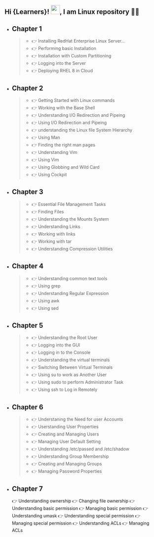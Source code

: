 ## Hi {Learners}! <img src="https://github.com/TheDudeThatCode/TheDudeThatCode/blob/master/Assets/Hi.gif" width="29px">, I am Linux repository 👨‍🎓

- ## Chapter 1 
     > - 👉 Installing RedHat Enterprise Linux Server...
     > - 👉 Performing basic Installation 
     > - 👉 Installation with Custom Partitioning
     > - 👉 Logging into the Server
     > - 👉 Deploying RHEL 8 in Cloud
    
- ## Chapter 2
     > - 👉 Getting Started with Linux commands
     > - 👉 Working with the Base Shell 
     > - 👉 Understanding I/O Redirection and Pipeing
     > - 👉 Using I/O Redirection and Pipeing
     > - 👉 understanding the Linux file System Hierarchy
     > - 👉 Using Man
     > - 👉 Finding the right man pages
     > - 👉 Understanding Vim
     > - 👉 Using Vim
     > - 👉 Using Globbing and Wild Card
     > - 👉 Using Cockpit

- ## Chapter 3
     > - 👉 Essential File Management Tasks
     > - 👉 Finding Files
     > - 👉 Understanding the Mounts System
     > - 👉 Understanding Links
     > - 👉 Working with links
     > - 👉 Working with tar 
     > - 👉 Understanding Compression Utilities

- ## Chapter 4
     > - 👉 Understanding common text tools
     > - 👉 Using grep 
     > - 👉 Understanding Regular Expression 
     > - 👉 Using awk
     > - 👉 Using sed


- ## Chapter 5
     > - 👉 Understanding the Root User
     > - 👉 Logging into the GUI
     > - 👉 Logging in to the Console
     > - 👉 Understanding the virtual terminals
     > - 👉 Switching Between Virtual Terminals
     > - 👉 Using su to work as Another User
     > - 👉 Using sudo to perform Administrator Task 
     > - 👉 Using ssh to Log in Remotely

- ## Chapter 6
     > - 👉 Understaning the Need for user Accounts
     > - 👉 Userstanding User Properties
     > - 👉 Creating and Managing Users
     > - 👉 Managing User Default Setting
     > - 👉 Understanding /etc/passed  and /etc/shadow
     > - 👉 Understanding Group Membership
     > - 👉 Creating and Managing Groups
     > - 👉 Managing Password Properties

- ## Chapter 7
     👉 Understanding ownership
     👉 Changing file ownership
     👉 Understanding basic permission
     👉 Managing basic permission
     👉 Understanding umask
     👉 Understanding special permission
     👉 Managing special permission
     👉 Understanding ACLs
     👉 Managing ACLs
   
